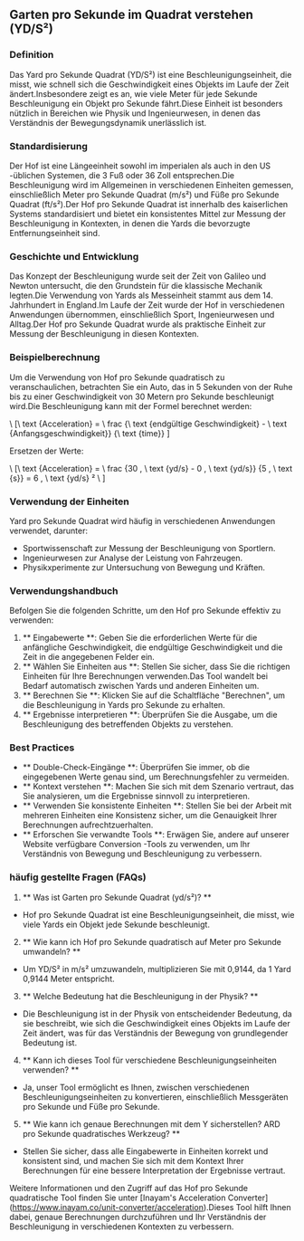 ## Garten pro Sekunde im Quadrat verstehen (YD/S²)

### Definition
Das Yard pro Sekunde Quadrat (YD/S²) ist eine Beschleunigungseinheit, die misst, wie schnell sich die Geschwindigkeit eines Objekts im Laufe der Zeit ändert.Insbesondere zeigt es an, wie viele Meter für jede Sekunde Beschleunigung ein Objekt pro Sekunde fährt.Diese Einheit ist besonders nützlich in Bereichen wie Physik und Ingenieurwesen, in denen das Verständnis der Bewegungsdynamik unerlässlich ist.

### Standardisierung
Der Hof ist eine Längeeinheit sowohl im imperialen als auch in den US -üblichen Systemen, die 3 Fuß oder 36 Zoll entsprechen.Die Beschleunigung wird im Allgemeinen in verschiedenen Einheiten gemessen, einschließlich Meter pro Sekunde Quadrat (m/s²) und Füße pro Sekunde Quadrat (ft/s²).Der Hof pro Sekunde Quadrat ist innerhalb des kaiserlichen Systems standardisiert und bietet ein konsistentes Mittel zur Messung der Beschleunigung in Kontexten, in denen die Yards die bevorzugte Entfernungseinheit sind.

### Geschichte und Entwicklung
Das Konzept der Beschleunigung wurde seit der Zeit von Galileo und Newton untersucht, die den Grundstein für die klassische Mechanik legten.Die Verwendung von Yards als Messeinheit stammt aus dem 14. Jahrhundert in England.Im Laufe der Zeit wurde der Hof in verschiedenen Anwendungen übernommen, einschließlich Sport, Ingenieurwesen und Alltag.Der Hof pro Sekunde Quadrat wurde als praktische Einheit zur Messung der Beschleunigung in diesen Kontexten.

### Beispielberechnung
Um die Verwendung von Hof pro Sekunde quadratisch zu veranschaulichen, betrachten Sie ein Auto, das in 5 Sekunden von der Ruhe bis zu einer Geschwindigkeit von 30 Metern pro Sekunde beschleunigt wird.Die Beschleunigung kann mit der Formel berechnet werden:

\ [\ text {Acceleration} = \ frac {\ text {endgültige Geschwindigkeit} - \ text {Anfangsgeschwindigkeit}} {\ text {time}} \]

Ersetzen der Werte:

\ [\ text {Acceleration} = \ frac {30 \, \ text {yd/s} - 0 \, \ text {yd/s}} {5 \, \ text {s}} = 6 \, \ text {yd/s} ² \ \]

### Verwendung der Einheiten
Yard pro Sekunde Quadrat wird häufig in verschiedenen Anwendungen verwendet, darunter:
- Sportwissenschaft zur Messung der Beschleunigung von Sportlern.
- Ingenieurwesen zur Analyse der Leistung von Fahrzeugen.
- Physikxperimente zur Untersuchung von Bewegung und Kräften.

### Verwendungshandbuch
Befolgen Sie die folgenden Schritte, um den Hof pro Sekunde effektiv zu verwenden:
1. ** Eingabewerte **: Geben Sie die erforderlichen Werte für die anfängliche Geschwindigkeit, die endgültige Geschwindigkeit und die Zeit in die angegebenen Felder ein.
2. ** Wählen Sie Einheiten aus **: Stellen Sie sicher, dass Sie die richtigen Einheiten für Ihre Berechnungen verwenden.Das Tool wandelt bei Bedarf automatisch zwischen Yards und anderen Einheiten um.
3. ** Berechnen Sie **: Klicken Sie auf die Schaltfläche "Berechnen", um die Beschleunigung in Yards pro Sekunde zu erhalten.
4. ** Ergebnisse interpretieren **: Überprüfen Sie die Ausgabe, um die Beschleunigung des betreffenden Objekts zu verstehen.

### Best Practices
- ** Double-Check-Eingänge **: Überprüfen Sie immer, ob die eingegebenen Werte genau sind, um Berechnungsfehler zu vermeiden.
- ** Kontext verstehen **: Machen Sie sich mit dem Szenario vertraut, das Sie analysieren, um die Ergebnisse sinnvoll zu interpretieren.
- ** Verwenden Sie konsistente Einheiten **: Stellen Sie bei der Arbeit mit mehreren Einheiten eine Konsistenz sicher, um die Genauigkeit Ihrer Berechnungen aufrechtzuerhalten.
- ** Erforschen Sie verwandte Tools **: Erwägen Sie, andere auf unserer Website verfügbare Conversion -Tools zu verwenden, um Ihr Verständnis von Bewegung und Beschleunigung zu verbessern.

### häufig gestellte Fragen (FAQs)

1. ** Was ist Garten pro Sekunde Quadrat (yd/s²)? **
- Hof pro Sekunde Quadrat ist eine Beschleunigungseinheit, die misst, wie viele Yards ein Objekt jede Sekunde beschleunigt.

2. ** Wie kann ich Hof pro Sekunde quadratisch auf Meter pro Sekunde umwandeln? **
- Um YD/S² in m/s² umzuwandeln, multiplizieren Sie mit 0,9144, da 1 Yard 0,9144 Meter entspricht.

3. ** Welche Bedeutung hat die Beschleunigung in der Physik? **
- Die Beschleunigung ist in der Physik von entscheidender Bedeutung, da sie beschreibt, wie sich die Geschwindigkeit eines Objekts im Laufe der Zeit ändert, was für das Verständnis der Bewegung von grundlegender Bedeutung ist.

4. ** Kann ich dieses Tool für verschiedene Beschleunigungseinheiten verwenden? **
- Ja, unser Tool ermöglicht es Ihnen, zwischen verschiedenen Beschleunigungseinheiten zu konvertieren, einschließlich Messgeräten pro Sekunde und Füße pro Sekunde.

5. ** Wie kann ich genaue Berechnungen mit dem Y sicherstellen? ARD pro Sekunde quadratisches Werkzeug? **
- Stellen Sie sicher, dass alle Eingabewerte in Einheiten korrekt und konsistent sind, und machen Sie sich mit dem Kontext Ihrer Berechnungen für eine bessere Interpretation der Ergebnisse vertraut.

Weitere Informationen und den Zugriff auf das Hof pro Sekunde quadratische Tool finden Sie unter [Inayam's Acceleration Converter] (https://www.inayam.co/unit-converter/acceleration).Dieses Tool hilft Ihnen dabei, genaue Berechnungen durchzuführen und Ihr Verständnis der Beschleunigung in verschiedenen Kontexten zu verbessern.